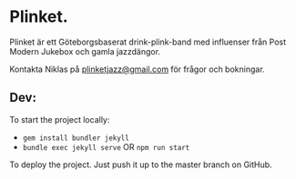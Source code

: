 # Plinket.
Plinket är ett Göteborgsbaserat drink-plink-band med influenser från Post Modern Jukebox och gamla jazzdängor.

Kontakta Niklas på [plinketjazz@gmail.com](mailto:plinketjazz@gmail.com) för frågor och bokningar.


## Dev:
To start the project locally:
* `gem install bundler jekyll`
* `bundle exec jekyll serve` OR `npm run start`

To deploy the project. Just push it up to the master branch on GitHub.